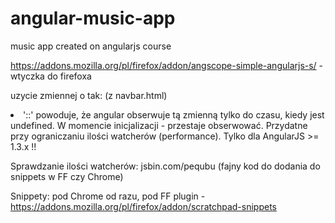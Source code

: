 # angular-music-app
music app created on angularjs course


https://addons.mozilla.org/pl/firefox/addon/angscope-simple-angularjs-s/ - wtyczka do firefoxa

uzycie zmiennej o tak:
(z navbar.html) <li ui-sref-active="active" ng-repeat="state in ::states"> 
'::' powoduje, że angular obserwuje tą zmienną tylko do czasu, kiedy jest undefined. 
W momencie inicjalizacji - przestaje obserwować. Przydatne przy ograniczaniu ilości watcherów (performance).
Tylko dla AngularJS >= 1.3.x !!

Sprawdzanie ilości watcherów: jsbin.com/pequbu (fajny kod do dodania do snippets w FF czy Chrome)

Snippety: pod Chrome od razu, pod FF plugin - https://addons.mozilla.org/pl/firefox/addon/scratchpad-snippets